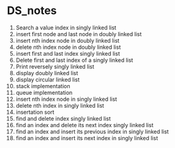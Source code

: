 # DS_notes
1. Search a value index in singly linked list
2. insert first node and last node in doubly linked list
3. insert nth index node in doubly linked list
5. delete nth index node in doubly linked list
6. insert first and last index singly linked list
7. Delete first and last index of a singly linked list
9. Print reversely singly linked list
10. display doubly linked list
11. display circular linked list
12. stack implementation 
13. queue implementation
14. insert nth index node in singly linked list
15. delete nth index in singly linked list 
16. insertation sort 
17. find and delete index singly linked list
18. find an index and delete its next index singly linked list
19. find an index and insert its previous index in singly linked list
20. find an index and insert its next index in singly linked list
